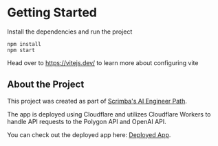 # Getting Started
Install the dependencies and run the project
```
npm install
npm start
```

Head over to https://vitejs.dev/ to learn more about configuring vite

## About the Project

This project was created as part of [Scrimba's AI Engineer Path](https://scrimba.com/the-ai-engineer-path-c02v).

The app is deployed using Cloudflare and utilizes Cloudflare Workers to handle API requests to the Polygon API and OpenAI API.

You can check out the deployed app here: [Deployed App](https://stocks-predictions-app.pages.dev/).
